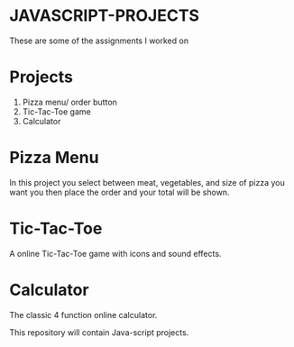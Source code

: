 # JAVASCRIPT-PROJECTS
These are some of the assignments I worked on

# Projects

1. Pizza menu/ order button
2. Tic-Tac-Toe game
3. Calculator


# Pizza Menu

In this project you select between meat, vegetables, and size of pizza you want
you then place the order and your total will be shown.

# Tic-Tac-Toe

A online Tic-Tac-Toe game with icons and sound effects. 

# Calculator

The classic 4 function online calculator.

This repository will contain Java-script projects.
